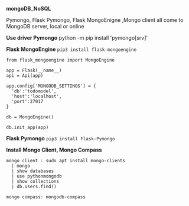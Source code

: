 **mongoDB_NoSQL**

Pymongo, Flask Pymongo, Flask MongoEnigne ,Mongo client all come to MongoDB server, local or online

**Use driver Pymongo** python -m pip install 'pymongo[srv]'

**Flask MongoEngine** `pip3 install flask-mongoengine`

    from flask_mongoengine import MongoEngine

    app = Flask(__name__)
    api = Api(app)

    app.config['MONGODB_SETTINGS'] = {
      'db':'todomodel',
      'host':'localhost',
      'port':27017
    }

    db = MongoEngine()

    db.init_app(app)

**Flask Pymongo** `pip3 install Flask-Pymongo`

**Install Mongo Client, Mongo Compass**

    mongo client : sudo apt install mongo-clients 
      | mongo 
      | show databases 
      | use pythonmongodb
      | show collections
      | db.users.find()

`mongo compass: mongodb-compass`

